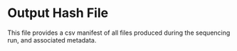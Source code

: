 Output Hash File
================

This file provides a csv manifest of all files produced during the sequencing run, and associated metadata.
